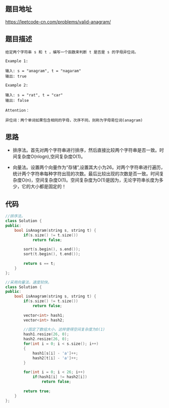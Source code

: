 ## 题目地址
https://leetcode-cn.com/problems/valid-anagram/

## 题目描述
```
给定两个字符串 s 和 t ，编写一个函数来判断 t 是否是 s 的字母异位词。

Example 1:

输入: s = "anagram", t = "nagaram"
输出: true

Example 2:

输入: s = "rat", t = "car"
输出: false

Attention：

异位词：两个单词如果包含相同的字母，次序不同，则称为字母易位词(anagram)
```

## 思路

- 排序法。首先对两个字符串进行排序，然后直接比较两个字符串是否一致。时间复杂度O(nlogn),空间复杂度O(1)。

- 向量法。设置两个向量作为“存储”,设置其大小为26。对两个字符串进行遍历，统计两个字符串每种字符出现的次数。最后比较出现的次数是否一致。时间复杂度O(n)，空间复杂度O(1)。空间复杂度为O(1)是因为，无论字符串长度为多少，它的大小都是固定的！

## 代码
```c++
//排序法。
class Solution {
public:
    bool isAnagram(string s, string t) {
        if(s.size() != t.size())
            return false;
        
        sort(s.begin(), s.end());
        sort(t.begin(), t.end());
        
        return s == t;
    }
};
```

```c++
//采用向量法，速度较快。
class Solution {
public:
    bool isAnagram(string s, string t) {
        if(s.size() != t.size())
            return false;
        
        vector<int> hash1;
        vector<int> hash2;
        
        //固定了数组大小，这样使得空间复杂度为O(1)
        hash1.resize(26, 0);
        hash2.resize(26, 0);
        for(int i = 0; i < s.size(); i++)
        {
            hash1[s[i] - 'a']++;
            hash2[t[i] - 'a']++;
        }
        
        for(int i = 0; i < 26; i++)
            if(hash1[i] != hash2[i])
                return false;
        
        return true;
    }
};
```
